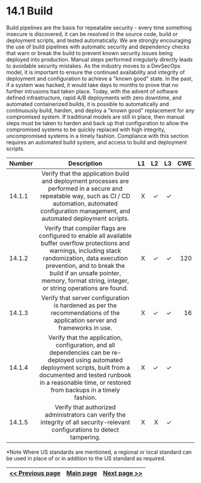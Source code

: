 # 14.1 Build

Build pipelines are the basis for repeatable security - every time something insecure is discovered, it can be resolved in the source code, build or deployment scripts, and tested automatically. We are strongly encouraging the use of build pipelines with automatic security and dependency checks that warn or break the build to prevent known security issues being deployed into production. Manual steps performed irregularly directly leads to avoidable security mistakes.
As the industry moves to a DevSecOps model, it is important to ensure the continued availability and integrity of deployment and configuration to achieve a "known good" state. In the past, if a system was hacked, it would take days to months to prove that no further intrusions had taken place. Today, with the advent of software defined infrastructure, rapid A/B deployments with zero downtime, and automated containerized builds, it is possible to automatically and continuously build, harden, and deploy a "known good" replacement for any compromised system.
If traditional models are still in place, then manual steps must be taken to harden and back up that configuration to allow the compromised systems to be quickly replaced with high integrity, uncompromised systems in a timely fashion.
Compliance with this section requires an automated build system, and access to build and deployment scripts.

| Number       | Description     | L1    		| L2         | L3 		   | CWE		|
| :------------- | :----------: | -----------: | -----------:|-----------:| -----------:|
| 14.1.1 | Verify that the application build and deployment processes are performed in a secure and repeatable way, such as CI / CD automation, automated configuration management, and automated deployment scripts.| X   | ✓   | ✓   |   |
| 14.1.2 | Verify that compiler flags are configured to enable all available buffer overflow protections and warnings, including stack randomization, data execution prevention, and to break the build if an unsafe pointer, memory, format string, integer, or string operations are found.| X   | ✓   | ✓   | 120 |
| 14.1.3 | Verify that server configuration is hardened as per the recommendations of the application server and frameworks in use.| X   | ✓   | ✓   | 16 
| 14.1.4 | Verify that the application, configuration, and all dependencies can be re-deployed using automated deployment scripts, built from a documented and tested runbook in a reasonable time, or restored from backups in a timely fashion.| X   | ✓   | ✓   | 
| 14.1.5 | Verify that authorized administrators can verify the integrity of all security-relevant configurations to detect tampering.| X   | X   | ✓   | 

*Note
Where US standards are mentioned, a regional or local standard can be used in place of or in addition to the US standard as required.

[<< Previous page](1.%20Identify%20teams.md) | [Main page](../README.md) | [Next page >>](3.%20Nominate%20Champions.md)
| --- | --- | --- |
